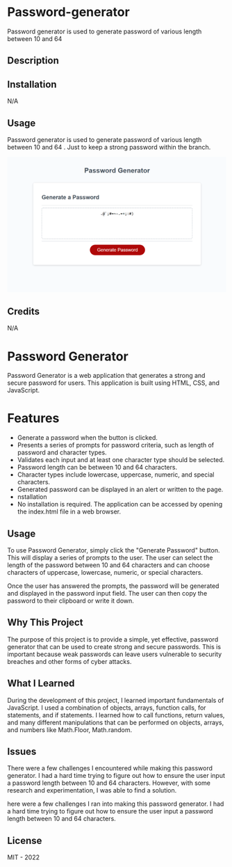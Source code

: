 # Password-generator


Password generator is used to generate password of various length between 10 and 64


## Description



## Installation

N/A

## Usage
Password generator is used to generate password of various length between 10 and 64 . Just to keep a strong password within the branch.



![Alt text](assets/images/passwordGenimage.png)





## Credits

N/A

# Password Generator
Password Generator is a web application that generates a strong and secure password for users. This application is built using HTML, CSS, and JavaScript.



# Features

* Generate a password when the button is clicked.
* Presents a series of prompts for password criteria, such as length of password and character types.
* Validates each input and at least one character type should be selected.
* Password length can be between 10 and 64 characters.
* Character types include lowercase, uppercase, numeric, and special characters.
* Generated password can be displayed in an alert or written to the page.
* nstallation
* No installation is required. The application can be accessed by opening the index.html file in a web browser.



## Usage
To use Password Generator, simply click the "Generate Password" button. This will display a series of prompts to the user. The user can select the length of the password between 10 and 64 characters and can choose characters of uppercase, lowercase, numeric, or special characters.



Once the user has answered the prompts, the password will be generated and displayed in the password input field. The user can then copy the password to their clipboard or write it down.



## Why This Project
The purpose of this project is to provide a simple, yet effective, password generator that can be used to create strong and secure passwords. This is important because weak passwords can leave users vulnerable to security breaches and other forms of cyber attacks.

## What I Learned
During the development of this project, I learned important fundamentals of JavaScript. I used a combination of objects, arrays, function calls, for statements, and if statements. I learned how to call functions, return values, and many different manipulations that can be performed on objects, arrays, and numbers like Math.Floor, Math.random.

## Issues
There were a few challenges I encountered while making this password generator. I had a hard time trying to figure out how to ensure the user input a password length between 10 and 64 characters. However, with some research and experimentation, I was able to find a solution.

here were a few challenges I ran into making this password generator. I had a hard time trying to figure out how to ensure the user input a password length between 10 and 64 characters.


## License
 MIT - 2022

